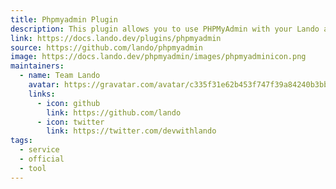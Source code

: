 ```yaml
---
title: Phpmyadmin Plugin
description: This plugin allows you to use PHPMyAdmin with your Lando app.
link: https://docs.lando.dev/plugins/phpmyadmin
source: https://github.com/lando/phpmyadmin
image: https://docs.lando.dev/phpmyadmin/images/phpmyadminicon.png
maintainers:
  - name: Team Lando
    avatar: https://gravatar.com/avatar/c335f31e62b453f747f39a84240b3bbd
    links:
      - icon: github
        link: https://github.com/lando
      - icon: twitter
        link: https://twitter.com/devwithlando
tags:
  - service
  - official
  - tool
---
```


